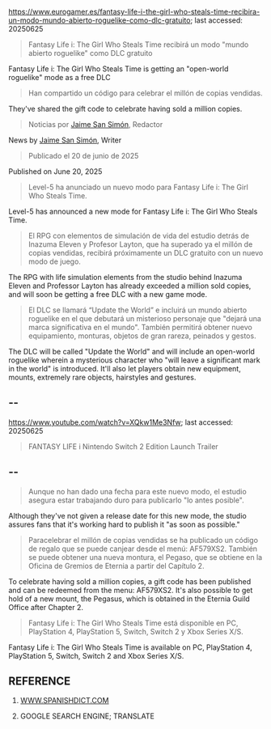 https://www.eurogamer.es/fantasy-life-i-the-girl-who-steals-time-recibira-un-modo-mundo-abierto-roguelike-como-dlc-gratuito; last accessed: 20250625

> Fantasy Life i: The Girl Who Steals Time recibirá un modo "mundo abierto roguelike" como DLC gratuito

Fantasy Life i: The Girl Who Steals Time is getting an "open-world roguelike" mode as a free DLC

> Han compartido un código para celebrar el millón de copias vendidas.

They've shared the gift code to celebrate having sold a million copies.

> Noticias por [Jaime San Simón](https://www.eurogamer.es/authors/jaime-san-simon), Redactor

News by [Jaime San Simón](https://www.eurogamer.es/authors/jaime-san-simon), Writer

> Publicado el 20 de junio de 2025

Published on June 20, 2025

> Level-5 ha anunciado un nuevo modo para Fantasy Life i: The Girl Who Steals Time.

Level-5 has announced a new mode for Fantasy Life i: The Girl Who Steals Time.

> El RPG con elementos de simulación de vida del estudio detrás de Inazuma Eleven y Profesor Layton, que ha superado ya el millón de copias vendidas, recibirá próximamente un DLC gratuito con un nuevo modo de juego.

The RPG with life simulation elements from the studio behind Inazuma Eleven and Professor Layton has already exceeded a million sold copies, and will soon be getting a free DLC with a new game mode.

> El DLC se llamará “Update the World” e incluirá un mundo abierto roguelike en el que debutará un misterioso personaje que "dejará una marca significativa en el mundo". También permitirá obtener nuevo equipamiento, monturas, objetos de gran rareza, peinados y gestos. 

The DLC will be called "Update the World" and will include an open-world roguelike wherein a mysterious character who "will leave a significant mark in the world"  is introduced. It'll also let players obtain new equipment, mounts, extremely rare objects, hairstyles and gestures.

## --

https://www.youtube.com/watch?v=XQkw1Me3Nfw; last accessed: 20250625

> FANTASY LIFE i Nintendo Switch 2 Edition Launch Trailer 

## --

> Aunque no han dado una fecha para este nuevo modo, el estudio asegura estar trabajando duro para publicarlo "lo antes posible".

Although they've not given a release date for this new mode, the studio assures fans that it's working hard to publish it "as soon as possible."

> Paracelebrar el millón de copias vendidas se ha publicado un código de regalo que se puede canjear desde el menú: AF579XS2. También se puede obtener una nueva montura, el Pegaso, que se obtiene en la Oficina de Gremios de Eternia a partir del Capítulo 2.

To celebrate having sold a million copies, a gift code has been published and can be redeemed from the menu: AF579XS2. It's also possible to get hold of a new mount, the Pegasus, which is obtained in the Eternia Guild Office after Chapter 2.

> Fantasy Life i: The Girl Who Steals Time está disponible en PC, PlayStation 4, PlayStation 5, Switch, Switch 2 y Xbox Series X/S. 

Fantasy Life i: The Girl Who Steals Time is available on PC, PlayStation 4, PlayStation 5, Switch, Switch 2 and Xbox Series X/S. 

## REFERENCE

1) [WWW.SPANISHDICT.COM](https://www.spanishdict.com)

2) GOOGLE SEARCH ENGINE; TRANSLATE